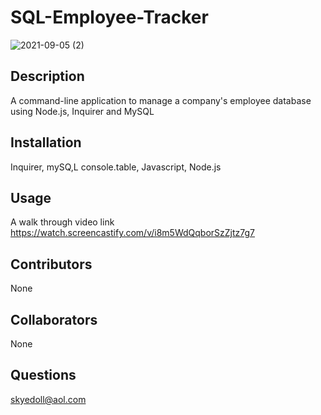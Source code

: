 #  SQL-Employee-Tracker
![2021-09-05 (2)](https://user-images.githubusercontent.com/83742550/132156468-7d048f6a-58f4-48c1-9d80-745bb9f1365e.png)
## Description
A command-line application to manage a company's employee database using Node.js, Inquirer and MySQL
## Installation
Inquirer,
mySQ,L
console.table,
Javascript,
Node.js
## Usage
A walk through video link
https://watch.screencastify.com/v/i8m5WdQqborSzZjtz7g7
## Contributors
None
## Collaborators
None
## Questions
skyedoll@aol.com

